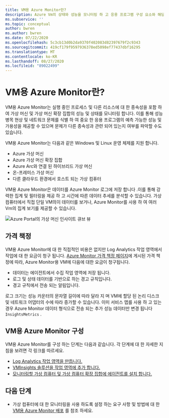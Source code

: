 ```yaml
---
title: VM용 Azure Monitor란?
description: Azure Vm의 상태와 성능을 모니터링 하 고 응용 프로그램 구성 요소와 해당 종속성을 자동으로 검색 하 고 매핑하는 VM용 Azure Monitor의 개요입니다.
ms.subservice: ''
ms.topic: conceptual
author: bwren
ms.author: bwren
ms.date: 07/22/2020
ms.openlocfilehash: 5c3cb13d0b2da9370f402083d82397679f2c9343
ms.sourcegitcommit: 419cf179f9597936378ed5098ef77437dbf16295
ms.translationtype: MT
ms.contentlocale: ko-KR
ms.lasthandoff: 08/27/2020
ms.locfileid: "89022499"
---
```

# <a name="what-is-azure-monitor-for-vms"></a>VM용 Azure Monitor란?

VM용 Azure Monitor는 실행 중인 프로세스 및 다른 리소스에 대 한 종속성을 포함 하 여 가상 머신 및 가상 머신 확장 집합의 성능 및 상태를 모니터링 합니다. 이를 통해 성능 병목 현상 및 네트워크 문제를 식별 하 여 중요 한 응용 프로그램의 예측 가능한 성능 및 가용성을 제공할 수 있으며 문제가 다른 종속성과 관련 되어 있는지 여부를 파악할 수도 있습니다.

VM용 Azure Monitor는 다음과 같은 Windows 및 Linux 운영 체제를 지원 합니다.

- Azure 가상 머신
- Azure 가상 머신 확장 집합
- Azure Arc와 연결 된 하이브리드 가상 머신
- 온-프레미스 가상 머신
- 다른 클라우드 환경에서 호스트 되는 가상 컴퓨터
  



VM용 Azure Monitor은 데이터를 Azure Monitor 로그에 저장 합니다 .이를 통해 강력한 집계 및 필터링을 제공 하 고 시간에 따른 데이터 추세를 분석할 수 있습니다. 가상 컴퓨터에서 직접 단일 VM의이 데이터를 보거나, Azure Monitor를 사용 하 여 여러 Vm의 집계 보기를 제공할 수 있습니다.

![Azure Portal의 가상 머신 인사이트 큐브 뷰](media/vminsights-overview/vminsights-azmon-directvm.png)


## <a name="pricing"></a>가격 책정
VM용 Azure Monitor에 대 한 직접적인 비용은 없지만 Log Analytics 작업 영역에서 작업에 대 한 요금이 청구 됩니다. [Azure Monitor 가격 책정 페이지](https://azure.microsoft.com/pricing/details/monitor/)에 게시된 가격 책정에 따라, Azure Monitor용 VM에 다음에 대한 요금이 청구됩니다.

- 데이터는 에이전트에서 수집 작업 영역에 저장 됩니다.
- 로그 및 상태 데이터를 기반으로 하는 경고 규칙입니다.
- 경고 규칙에서 전송 되는 알림입니다.

로그 크기는 성능 카운터의 문자열 길이에 따라 달라 지 며 VM에 할당 된 논리 디스크 및 네트워크 어댑터의 수에 따라 증가할 수 있습니다. 이미 서비스 맵를 사용 하 고 있는 경우 Azure Monitor 데이터 형식으로 전송 되는 추가 성능 데이터만 변경 됩니다 `InsightsMetrics` .


## <a name="configuring-azure-monitor-for-vms"></a>VM용 Azure Monitor 구성
VM용 Azure Monitor를 구성 하는 단계는 다음과 같습니다. 각 단계에 대 한 자세한 지침을 보려면 각 링크를 따르세요.

- [Log Analytics 작업 영역을 만듭니다.](vminsights-configure-workspace.md#create-log-analytics-workspace)
- [VMInsights 솔루션을 작업 영역에 추가 합니다.](vminsights-configure-workspace.md#add-vminsights-solution-to-workspace)
- [모니터링할 가상 컴퓨터 및 가상 컴퓨터 확장 집합에 에이전트를 설치 합니다.](vminsights-enable-overview.md)



## <a name="next-steps"></a>다음 단계

- 가상 컴퓨터에 대 한 모니터링을 사용 하도록 설정 하는 요구 사항 및 방법에 대 한 [VM용 Azure Monitor 배포](vminsights-enable-overview.md) 를 참조 하세요.

